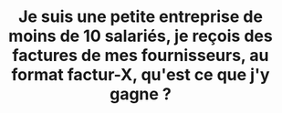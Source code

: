 ---
model: brouillon_atelier
title: Je suis une petite entreprise de moins de 10 salariés, je reçois des factures de mes fournisseurs, au format factur-X, qu'est ce que j'y gagne ?
description: Atelier du 21 septembre 2023
image: https://media.paxpar.tech/fx_template1.png
---